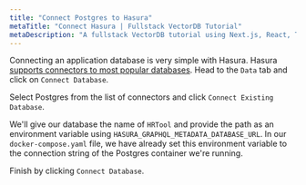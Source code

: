 ```yaml
---
title: "Connect Postgres to Hasura"
metaTitle: "Connect Hasura | Fullstack VectorDB Tutorial"
metaDescription: "A fullstack VectorDB tutorial using Next.js, React, TypeScript, and Hasura"
---
```


Connecting an application database is very simple with Hasura. Hasura
[supports connectors to most popular databases](https://hasura.io/docs/latest/databases/overview). Head to the `Data`
tab and click on `Connect Database`.

Select Postgres from the list of connectors and click `Connect Existing Database`.

We'll give our database the name of `HRTool` and provide the path as an environment variable using
`HASURA_GRAPHQL_METADATA_DATABASE_URL`. In our `docker-compose.yaml` file, we have already set this environment variable
to the connection string of the Postgres container we're running.

<!-- TODO: Screenshot connect_postgres_db.png -->

Finish by clicking `Connect Database`.

